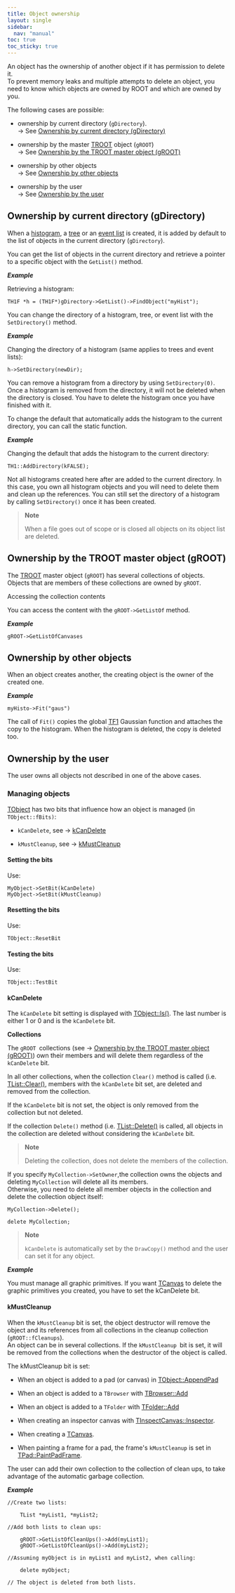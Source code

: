```yaml
---
title: Object ownership
layout: single
sidebar:
  nav: "manual"
toc: true
toc_sticky: true
---
```


An object has the ownership of another object if it has permission to delete it.  
To prevent memory leaks and multiple attempts to delete an object, you need to know which objects are owned by ROOT and which are owned by you.

The following cases are possible:

-   ownership by current directory (`gDirectory`).  
	→ See [Ownership by current directory (gDirectory)](#ownership-by-current-directory-gdirectory)

-   ownership by the master [TROOT](https://root.cern/doc/master/classTROOT.html) object (`gROOT`)  
→ See [Ownership by the TROOT master object (gROOT)](#ownership-by-the-troot-master-object-groot)

-   ownership by other objects  
→ See [Ownership by other objects](#ownership-by-other-objects)

-   ownership by the user  
→ See [Ownership by the user](#ownership-by-the-user)

## Ownership by current directory (gDirectory)

When a [histogram](https://root.cern/doc/master/group__Hist.html), a [tree](https://root.cern/doc/master/group__tree.html) or an [event list](https://root.cern/doc/master/classTEventList.html) is created, it is added by default to the list of objects in the current directory (`gDirectory`).

You can get the list of objects in the current directory and retrieve a pointer to a specific object with the `GetList()` method.

_**Example**_

Retrieving a histogram:
```
TH1F *h = (TH1F*)gDirectory->GetList()->FindObject("myHist"); 
```

You can change the directory of a histogram, tree, or event list with the `SetDirectory()` method.

_**Example**_

Changing the directory of a histogram (same applies to trees and event lists):

```
h->SetDirectory(newDir);
```

You can remove a histogram from a directory by using `SetDirectory(0)`. Once a histogram is removed from the directory, it will not be deleted when the directory is closed. You have to delete the histogram once you have finished with it.

To change the default that automatically adds the histogram to the current directory, you can call the static function.

_**Example**_

Changing the default that adds the histogram to the current directory:

```
TH1::AddDirectory(kFALSE);
```
Not all histograms created here after are added to the current directory. In this case, you own all histogram objects and you will need to delete them and clean up the references. You can still set the directory of a histogram by calling `SetDirectory()` once it has been created.

> **Note**
> 
> When a file goes out of scope or is closed all objects on its object list are deleted.

## Ownership by the TROOT master object (gROOT)


The [TROOT]([TROOT](https://root.cern/doc/master/classTROOT.html)) master object (`gROOT`) has several collections of objects. Objects that are members of these collections are owned by `gROOT`.

Accessing the collection contents

You can access the content with the `gROOT->GetListOf` method.

_**Example**_

```
gROOT->GetListOfCanvases
```

## Ownership by other objects

When an object creates another, the creating object is the owner of the created one.

_**Example**_

```
myHisto->Fit("gaus")
```

The call of `Fit()` copies the global [TF1](https://root.cern/doc/master/classTF1.html) Gaussian function and attaches the copy to the histogram. When the histogram is deleted, the copy is deleted too.

## Ownership by the user

The user owns all objects not described in one of the above cases.

### Managing objects

[TObject](https://root.cern/doc/master/classTObject.html) has two bits that influence how an object is managed (in `TObject::fBits)`:

-   `kCanDelete`, see → [kCanDelete](#kcandelete)

-   `kMustCleanup`, see → [kMustCleanup](#kmustcleanup)

#### Setting the bits

Use:

```
MyObject->SetBit(kCanDelete)
MyObject->SetBit(kMustCleanup)
```

#### Resetting the bits

Use:

```
TObject::ResetBit
```

#### Testing the bits

Use:

```
TObject::TestBit
```

#### kCanDelete

The `kCanDelete` bit setting is displayed with [TObject::ls()](https://root.cern/doc/master/classTObject.html#ae1bc003ff9a558b3b3a60a14f16f1ae5). The last number is either 1 or 0 and is the `kCanDelete` bit.

**Collections**

The `gROOT `collections (see → [Ownership by the TROOT master object (gROOT)](#ownership-by-the-troot-master-object-groot)) own their members and will delete them regardless of the `kCanDelete` bit.

In all other collections, when the collection `Clear()` method is called (i.e. [TList::Clear()](https://root.cern/doc/master/classTList.html#af4d5429298af281bdc7fe62b123f5385), members with the `kCanDelete` bit set, are deleted and removed from the collection.

If the `kCanDelete` bit is not set, the object is only removed from the collection but not deleted.

If the collection `Delete()` method (i.e. [TList::Delete()](https://root.cern/doc/master/classTList.html#abfc59852231e4c8050b581e890d05c36) is called, all objects in the collection are deleted without considering the `kCanDelete` bit.

> **Note**
> 
> Deleting the collection, does not delete the members of the collection.

If you specify `MyCollection->SetOwner`,the collection owns the objects and deleting `MyCollection` will delete all its members.  
Otherwise, you need to delete all member objects in the collection and delete the collection object itself:


```
MyCollection->Delete();

delete MyCollection;
```

> **Note**
> 
> `kCanDelete` is automatically set by the `DrawCopy()` method and the user can set it for any object.

_**Example**_

You must manage all graphic primitives. If you want [TCanvas]((https://root.cern/doc/master/classTCanvas.html)) to delete the graphic primitives you created, you have to set the kCanDelete bit.

#### kMustCleanup

When the `kMustCleanup` bit is set, the object destructor will remove the object and its references from all collections in the cleanup collection (`gROOT::fCleanups`).  
An object can be in several collections. If the `kMustCleanup `bit is set, it will be removed from the collections when the destructor of the object is called.

The kMustCleanup bit is set:

-   When an object is added to a pad (or canvas) in [TObject::AppendPad](https://root.cern/doc/master/classTObject.html#a9cf8906b9b46aac7b797383ac8ad3a64)

-   When an object is added to a `TBrowser` with [TBrowser::Add](https://root.cern/doc/master/classTBrowser.html#a2b9b0e4271172bd1418a2eb22f040226)

-   When an object is added to a `TFolder` with [TFolder::Add](https://root.cern/doc/master/classTFolder.html#a4849ea3ecb91ae280b0e641308ee9002)

-   When creating an inspector canvas with [TInspectCanvas::Inspector](https://root.cern/doc/master/classTInspectCanvas.html#a190ce0c893347c696abbb8ae00f80348).

-   When creating a [TCanvas]((https://root.cern/doc/master/classTCanvas.html)).

-   When painting a frame for a pad, the frame's `kMustCleanup` is set in [TPad::PaintPadFrame](https://root.cern/doc/master/classTPad.html#a11670f9166d33c0fde75b972badfeefe).

The user can add their own collection to the collection of clean ups, to take advantage of the automatic garbage collection.

_**Example**_

```
//Create two lists:

	TList *myList1, *myList2;

//Add both lists to clean ups:

	gROOT->GetListOfCleanUps()->Add(myList1);
	gROOT->GetListOfCleanUps()->Add(myList2);

//Assuming myObject is in myList1 and myList2, when calling:

	delete myObject;

// The object is deleted from both lists.
```